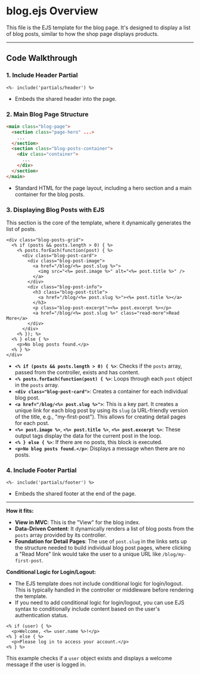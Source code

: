 # blog.ejs Overview

This file is the EJS template for the blog page. It's designed to display a list of blog posts, similar to how the shop page displays products.

---

## Code Walkthrough

### 1. Include Header Partial
```ejs
<%- include('partials/header') %>
```
- Embeds the shared header into the page.

### 2. Main Blog Page Structure
```html
<main class="blog-page">
  <section class="page-hero" ...>
    ...
  </section>
  <section class="blog-posts-container">
    <div class="container">
      ...
    </div>
  </section>
</main>
```
- Standard HTML for the page layout, including a hero section and a main container for the blog posts.

### 3. Displaying Blog Posts with EJS
This section is the core of the template, where it dynamically generates the list of posts.
```ejs
<div class="blog-posts-grid">
  <% if (posts && posts.length > 0) { %>
    <% posts.forEach(function(post) { %>
      <div class="blog-post-card">
        <div class="blog-post-image">
          <a href="/blog/<%= post.slug %>">
            <img src="<%= post.image %>" alt="<%= post.title %>" />
          </a>
        </div>
        <div class="blog-post-info">
          <h3 class="blog-post-title">
            <a href="/blog/<%= post.slug %>"><%= post.title %></a>
          </h3>
          <p class="blog-post-excerpt"><%= post.excerpt %></p>
          <a href="/blog/<%= post.slug %>" class="read-more">Read More</a>
        </div>
      </div>
    <% }); %>
  <% } else { %>
    <p>No blog posts found.</p>
  <% } %>
</div>
```
- **`<% if (posts && posts.length > 0) { %>`**: Checks if the `posts` array, passed from the controller, exists and has content.
- **`<% posts.forEach(function(post) { %>`**: Loops through each `post` object in the `posts` array.
- **`<div class="blog-post-card">`**: Creates a container for each individual blog post.
- **`<a href="/blog/<%= post.slug %>">`**: This is a key part. It creates a unique link for each blog post by using its `slug` (a URL-friendly version of the title, e.g., "my-first-post"). This allows for creating detail pages for each post.
- **`<%= post.image %>`**, **`<%= post.title %>`**, **`<%= post.excerpt %>`**: These output tags display the data for the current post in the loop.
- **`<% } else { %>`**: If there are no posts, this block is executed.
- **`<p>No blog posts found.</p>`**: Displays a message when there are no posts.

### 4. Include Footer Partial
```ejs
<%- include('partials/footer') %>
```
- Embeds the shared footer at the end of the page.

---

**How it fits:**
- **View in MVC**: This is the "View" for the blog index.
- **Data-Driven Content**: It dynamically renders a list of blog posts from the `posts` array provided by its controller.
- **Foundation for Detail Pages**: The use of `post.slug` in the links sets up the structure needed to build individual blog post pages, where clicking a "Read More" link would take the user to a unique URL like `/blog/my-first-post`.

**Conditional Logic for Login/Logout:**
- The EJS template does not include conditional logic for login/logout. This is typically handled in the controller or middleware before rendering the template.
- If you need to add conditional logic for login/logout, you can use EJS syntax to conditionally include content based on the user's authentication status.

```ejs
<% if (user) { %>
  <p>Welcome, <%= user.name %>!</p>
<% } else { %>
  <p>Please log in to access your account.</p>
<% } %>
```

This example checks if a `user` object exists and displays a welcome message if the user is logged in. 